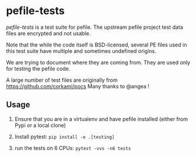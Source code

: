 # pefile-tests


_pefile-tests_ is a test suite for pefile. The upstream pefile project
test data files are encrypted and not usable.

Note that the while the code itself is BSD-licensed, several PE files used
in this test suite have multiple and sometimes undefined origins.

We are trying to document where they are coming from. They are used only
for testing the pefile code.

A large number of test files are originally from https://github.com/corkami/pocs
Many thanks to @angea !


## Usage

1. Ensure that you are in a virtualenv and have pefile installed
   (either from Pypi or a local clone) 
   
2. Install pytest: `pip install -e .[testing]`

2. run the tests on 6 CPUs: `pytest -vvs -n6 tests`

